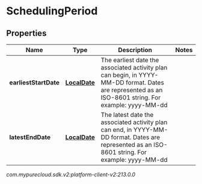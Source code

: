 # SchedulingPeriod


## Properties

| Name | Type | Description | Notes |
| ------------ | ------------- | ------------- | ------------- |
| **earliestStartDate** | [**LocalDate**](LocalDate) | The earliest date the associated activity plan can begin, in YYYY-MM-DD format. Dates are represented as an ISO-8601 string. For example: yyyy-MM-dd |  |
| **latestEndDate** | [**LocalDate**](LocalDate) | The latest date the associated activity plan can end, in YYYY-MM-DD format. Dates are represented as an ISO-8601 string. For example: yyyy-MM-dd |  |




_com.mypurecloud.sdk.v2:platform-client-v2:213.0.0_
